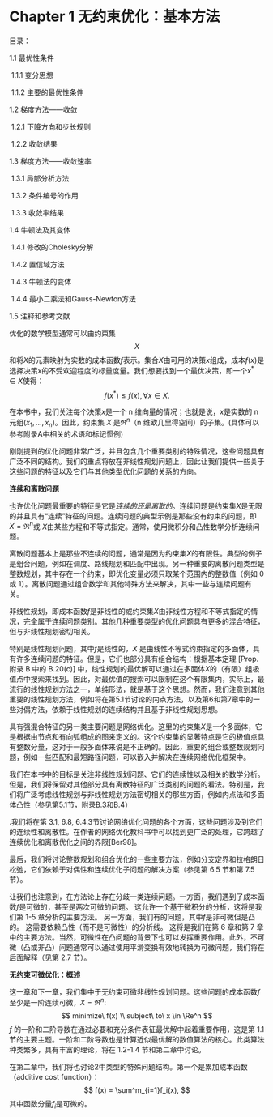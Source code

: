 # Chapter 1 无约束优化：基本方法

目录：

1.1 最优性条件

​	1.1.1 变分思想

​	1.1.2 主要的最优性条件

1.2 梯度方法——收敛

​	1.2.1 下降方向和步长规则

​	1.2.2 收敛结果

1.3 梯度方法——收敛速率

​	1.3.1 局部分析方法

​	1.3.2 条件编号的作用

​	1.3.3 收敛率结果

1.4 牛顿法及其变体

​	1.4.1 修改的Cholesky分解

​	1.4.2 置信域方法

​	1.4.3 牛顿法的变体

​	1.4.4 最小二乘法和Gauss-Newton方法

1.5 注释和参考文献



优化的数学模型通常可以由约束集$$X$$和将$X$的元素映射为实数的成本函数$f$表示。集合$X$由可用的决策$x$组成，成本$f(x)$是选择决策$x$的不受欢迎程度的标量度量。我们想要找到一个最优决策，即一个$x^*\in X$使得：
$$
f(x^*)\leq f(x), \forall x \in X.
$$


在本书中，我们关注每个决策$x$是一个 n 维向量的情况；也就是说，$x$是实数的 n 元组$(x_1,...,x_n)$。因此，约束集 $X$ 是$\Re^n$（n 维欧几里得空间）的子集。(具体可以参考附录A中相关的术语和标记惯例)

刚刚提到的优化问题非常广泛，并且包含几个重要类别的特殊情况，这些问题具有广泛不同的结构。我们的重点将放在非线性规划问题上，因此让我们提供一些关于这些问题的特征以及它们与其他类型优化问题的关系的方向。

**连续和离散问题**

也许优化问题最重要的特征是它是*连续的还是离散的*。连续问题是约束集$X$是无限的并且具有“连续”特征的问题。连续问题的典型示例是那些没有约束的问题，即 $X = \Re^n$或 $X$由某些方程和不等式指定。通常，使用微积分和凸性数学分析连续问题。

离散问题基本上是那些不连续的问题，通常是因为约束集$X$的有限性。典型的例子是组合问题，例如在调度、路线规划和匹配中出现。另一种重要的离散问题类型是整数规划，其中存在一个约束，即优化变量必须只取某个范围内的整数值（例如 0 或 1）。离散问题通过组合数学和其他特殊方法来解决，其中一些与连续问题有关。

非线性规划，即成本函数$f$是非线性的或约束集$X$由非线性方程和不等式指定的情况，完全属于连续问题类别。其他几种重要类型的优化问题具有更多的混合特征，但与非线性规划密切相关。

特别是线性规划问题，其中$f$是线性的，$X$ 是由线性不等式约束指定的多面体，具有许多连续问题的特征。但是，它们也部分具有组合结构：根据基本定理 [Prop.附录 B 中的 B.20(c)] 中，线性规划的最优解可以通过在多面体$X$的（有限）组极值点中搜索来找到。因此，对最优值的搜索可以限制在这个有限集内，实际上，最流行的线性规划方法之一，单纯形法，就是基于这个思想。然而，我们注意到其他重要的线性规划方法，例如将在第5.1节讨论的内点方法，以及第6和第7章中的一些对偶方法，依赖于线性规划的连续结构并且基于非线性规划思想。

具有强混合特征的另一类主要问题是网络优化。这里的约束集$X$是一个多面体，它是根据由节点和有向弧组成的图来定义的。这个约束集的显著特点是它的极值点具有整数分量，这对于一般多面体来说是不正确的。因此，重要的组合或整数规划问题，例如一些匹配和最短路径问题，可以嵌入并解决在连续网络优化框架中。

我们在本书中的目标是关注非线性规划问题、它们的连续性以及相关的数学分析。但是，我们将保留对其他部分具有离散特征的广泛类别的问题的看法。特别是，我们将广泛考虑线性规划与非线性规划方法密切相关的那些方面，例如内点法和多面体凸性（参见第5.1节，附录B.3和B.4） 

.我们将在第 3.1, 6.8, 6.4.3节讨论网络优化问题的各个方面，这些问题涉及到它们的连续性和离散性。在作者的网络优化教科书中可以找到更广泛的处理，它跨越了连续优化和离散优化之间的界限[Ber98]。

最后，我们将讨论整数规划和组合优化的一些主要方法，例如分支定界和拉格朗日松弛，它们依赖于对偶性和连续优化子问题的解决方案（参见第 6.5 节和第 7.5 节）。

让我们也注意到，在方法论上存在分歧一类连续问题。一方面，我们遇到了成本函数$f$是可微的，甚至是两次可微的问题。 这允许一个基于微积分的分析，这将是我们第 1-5 章分析的主要方法。 另一方面，我们有的问题，其中$f$是非可微但是凸的。 这需要依赖凸性（而不是可微性）的分析线。 这将是我们在第 6 章和第 7 章中的主要方法。当然，可微性在凸问题的背景下也可以发挥重要作用。此外，不可微（凸或非凸）问题通常可以通过使用平滑变换有效地转换为可微问题，我们将在后面解释（见第 2.7 节）。

**无约束可微优化：概述**

这一章和下一章，我们集中于无约束可微非线性规划问题。这些问题的成本函数$f$至少是一阶连续可微，$X = \Re^n$:
$$
minimize\ f(x) \\
subject\ to\ x \in \Re^n
$$
$f$ 的一阶和二阶导数在通过必要和充分条件表征最优解中起着重要作用，这是第 1.1 节的主要主题。一阶和二阶导数也是计算近似最优解的数值算法的核心。此类算法种类繁多，具有丰富的理论，将在 1.2-1.4 节和第二章中讨论。

在第二章中，我们将也讨论2中类型的特殊问题结构。第一个是累加成本函数（additive cost function）：
$$
f(x) = \sum^m_{i=1}f_i(x),
$$
其中函数分量$f_i$是可微的。







